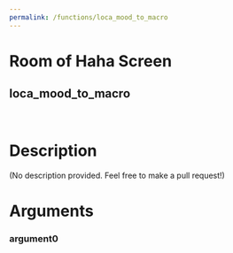 ```yaml
---
permalink: /functions/loca_mood_to_macro
---
```

# Room of Haha Screen  
## loca_mood_to_macro  
&nbsp;  
# Description  
(No description provided. Feel free to make a pull request!) 
&nbsp;  
# Arguments
### argument0

&nbsp;  


